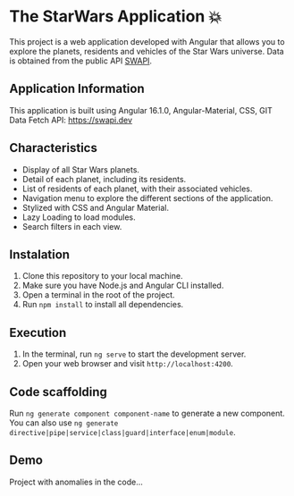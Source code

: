 # The StarWars Application 💥

This project is a web application developed with Angular that allows you to explore the planets, residents and vehicles of the Star Wars universe. Data is obtained from the public API [SWAPI](https://swapi.dev).

## Application Information

This application is built using Angular 16.1.0, Angular-Material, CSS, GIT
Data Fetch API: https://swapi.dev

## Characteristics

- Display of all Star Wars planets.
- Detail of each planet, including its residents.
- List of residents of each planet, with their associated vehicles.
- Navigation menu to explore the different sections of the application.
- Stylized with CSS and Angular Material.
- Lazy Loading to load modules.
- Search filters in each view.

## Instalation

1. Clone this repository to your local machine.
2. Make sure you have Node.js and Angular CLI installed.
3. Open a terminal in the root of the project.
4. Run `npm install` to install all dependencies.

## Execution

1. In the terminal, run `ng serve` to start the development server.
2. Open your web browser and visit `http://localhost:4200`.


## Code scaffolding

Run `ng generate component component-name` to generate a new component. You can also use `ng generate directive|pipe|service|class|guard|interface|enum|module`.


## Demo
Project with anomalies in the code...